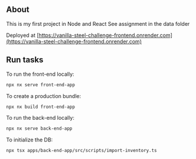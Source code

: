 ## About

This is my first project in Node and React
See assignment in the data folder

Deployed at [https://vanilla-steel-challenge-frontend.onrender.com](https://vanilla-steel-challenge-frontend.onrender.com)

## Run tasks

To run the front-end locally:

```sh
npx nx serve front-end-app
```

To create a production bundle:

```sh
npx nx build front-end-app
```

To run the back-end locally:

```sh
npx nx serve back-end-app
```

To initialize the DB:
```sd
npx tsx apps/back-end-app/src/scripts/import-inventory.ts
```
